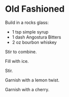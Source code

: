 # Old Fashioned

Build in a rocks glass:

* 1 tsp simple syrup
* 1 dash Angostura Bitters
* 2 oz bourbon whiskey

Stir to combine.

Fill with ice.

Stir.

Garnish with a lemon twist.

Garnish with a cherry.
